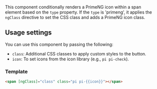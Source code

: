 This component conditionally renders a PrimeNG icon within a span element based on the `type` property. If the `type` is 'primeng', it applies the `ngClass` directive to set the CSS class and adds a PrimeNG icon class.

## Usage settings

You can use this component by passing the following:

- `class`: Additional CSS classes to apply custom styles to the button.
- `icon`: To set icons from the icon library (e.g., `pi pi-check`).

### Template

```html
<span [ngClass]="class" class="pi pi-{{icon}}"></span>
```
